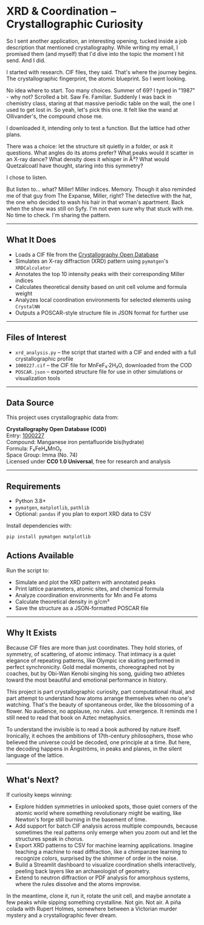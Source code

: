 # XRD & Coordination – Crystallographic Curiosity

So I sent another application, an interesting opening, tucked inside a job description that mentioned crystallography. While writing my email, I promised them (and myself) that I'd dive into the topic the moment I hit send. And I did.

I started with research. CIF files, they said. That's where the journey begins. The crystallographic fingerprint, the atomic blueprint. So I went looking.

No idea where to start. Too many choices. Summer of 69? I typed in "1987" - why not? Scrolled a bit. Saw Fe. Familiar. Suddenly I was back in chemistry class, staring at that massive periodic table on the wall, the one I used to get lost in. So yeah, let's pick this one. It felt like the wand at Ollivander's, the compound chose me.

I downloaded it, intending only to test a function. But the lattice had other plans.

There was a choice: let the structure sit quietly in a folder, or ask it questions. What angles do its atoms prefer? What peaks would it scatter in an X-ray dance? What density does it whisper in Å³? What would Quetzalcoatl have thought, staring into this symmetry?

I chose to listen.

But listen to... what? Miller! Miller indices. Memory. Though it also reminded me of that guy from The Expanse, Miller, right? The detective with the hat, the one who decided to wash his hair in that woman's apartment. Back when the show was still on Syfy. I'm not even sure why that stuck with me. No time to check. I'm sharing the pattern.

---

## What It Does

- Loads a CIF file from the [Crystallography Open Database](https://www.crystallography.net/cod/1000227.html)  
- Simulates an X-ray diffraction (XRD) pattern using `pymatgen`'s `XRDCalculator`  
- Annotates the top 10 intensity peaks with their corresponding Miller indices  
- Calculates theoretical density based on unit cell volume and formula weight  
- Analyzes local coordination environments for selected elements using `CrystalNN`  
- Outputs a POSCAR-style structure file in JSON format for further use  

---

## Files of Interest

- `xrd_analysis.py` – the script that started with a CIF and ended with a full crystallographic profile  
- `1000227.cif` – the CIF file for MnFeF₅·2H₂O, downloaded from the COD  
- `POSCAR.json` – exported structure file for use in other simulations or visualization tools  

---

## Data Source

This project uses crystallographic data from:

**Crystallography Open Database (COD)**  
Entry: [1000227](https://www.crystallography.net/cod/1000227.html)  
Compound: Manganese iron pentafluoride bis(hydrate)  
Formula: F₅FeH₄MnO₂  
Space Group: Imma (No. 74)  
Licensed under **CC0 1.0 Universal**, free for research and analysis

---

## Requirements

- Python 3.8+  
- `pymatgen`, `matplotlib`, `pathlib`  
- Optional: `pandas` if you plan to export XRD data to CSV  

Install dependencies with:

```bash
pip install pymatgen matplotlib
```

## Actions Available

Run the script to:

- Simulate and plot the XRD pattern with annotated peaks  
- Print lattice parameters, atomic sites, and chemical formula  
- Analyze coordination environments for Mn and Fe atoms  
- Calculate theoretical density in g/cm³  
- Save the structure as a JSON-formatted POSCAR file  

---

## Why It Exists

Because CIF files are more than just coordinates. They hold stories, of symmetry, of scattering, of atomic intimacy. That intimacy is a quiet elegance of repeating patterns, like Olympic ice skating performed in perfect synchronicity. Gold medal moments, choreographed not by coaches, but by Obi-Wan Kenobi singing his song, guiding two athletes toward the most beautiful and emotional performance in history.

This project is part crystallographic curiosity, part computational ritual, and part attempt to understand how atoms arrange themselves when no one's watching. That's the beauty of spontaneous order, like the blossoming of a flower. No audience, no applause, no rules. Just emergence. It reminds me I still need to read that book on Aztec metaphysics.

To understand the invisible is to read a book authored by nature itself. Ironically, it echoes the ambitions of 17th-century philosophers, those who believed the universe could be decoded, one principle at a time. But here, the decoding happens in Ångströms, in peaks and planes, in the silent language of the lattice.

---

## What's Next?

If curiosity keeps winning:

- Explore hidden symmetries in unlooked spots, those quiet corners of the atomic world where something revolutionary might be waiting, like Newton's forge still burning in the basement of time.
- Add support for batch CIF analysis across multiple compounds, because sometimes the real patterns only emerge when you zoom out and let the structures speak in chorus.
- Export XRD patterns to CSV for machine learning applications. Imagine teaching a machine to read diffraction, like a chimpanzee learning to recognize colors, surprised by the shimmer of order in the noise.
- Build a Streamlit dashboard to visualize coordination shells interactively, peeling back layers like an archaeologist of geometry.
- Extend to neutron diffraction or PDF analysis for amorphous systems, where the rules dissolve and the atoms improvise.

In the meantime, clone it, run it, rotate the unit cell, and maybe annotate a few peaks while sipping something crystalline. Not gin. Not air. A piña colada with Rupert Holmes, somewhere between a Victorian murder mystery and a crystallographic fever dream.
